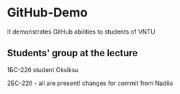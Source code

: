 # GitHub-Demo
It demonstrates GitHub abilities to students of VNTU

## Students' group at the lecture
1БС-22б
student Oksiksu

2БС-22б - all are present!
changes for commit from Nadiia

